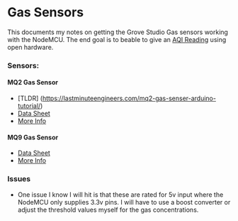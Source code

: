 # Gas Sensors

This documents my notes on getting the Grove Studio Gas sensors working with the NodeMCU. The end goal is to beable to give an [AQI Reading](https://airnow.gov/index.cfm?action=aqibasics.aqi) using open hardware.

### Sensors:

#### MQ2 Gas Sensor 
 * [TLDR] (https://lastminuteengineers.com/mq2-gas-senser-arduino-tutorial/)
 * [Data Sheet](https://lastminuteengineers.com/datasheets/MQ2-Gas-Sensor-Datasheet.pdf)
 * [More Info](http://wiki.seeedstudio.com/Grove-Gas_Sensor-MQ2/)

#### MQ9 Gas Sensor

 * [Data Sheet](https://raw.githubusercontent.com/SeeedDocument/Grove-Gas_Sensor-MQ9/master/res/MQ-9.pdf)
 * [More Info](http://wiki.seeedstudio.com/Grove-Gas_Sensor-MQ9/)

### Issues

* One issue I know I will hit is that these are rated for 5v input where the NodeMCU only supplies 3.3v pins. I will have to use a boost converter or adjust the threshold values myself for the gas concentrations.



